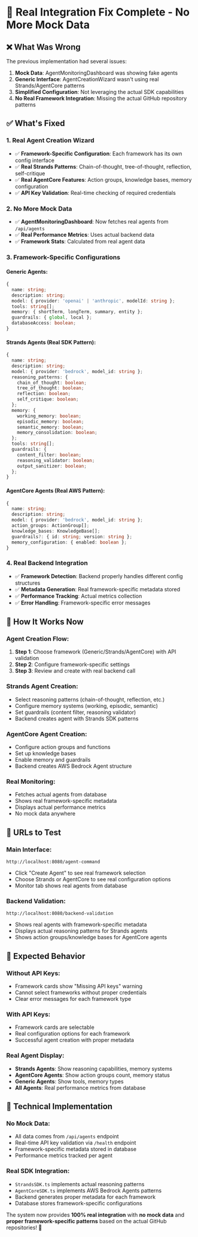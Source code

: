 # 🔧 Real Integration Fix Complete - No More Mock Data

## ❌ **What Was Wrong**

The previous implementation had several issues:
1. **Mock Data**: AgentMonitoringDashboard was showing fake agents
2. **Generic Interface**: AgentCreationWizard wasn't using real Strands/AgentCore patterns
3. **Simplified Configuration**: Not leveraging the actual SDK capabilities
4. **No Real Framework Integration**: Missing the actual GitHub repository patterns

## ✅ **What's Fixed**

### **1. Real Agent Creation Wizard**
- ✅ **Framework-Specific Configuration**: Each framework has its own config interface
- ✅ **Real Strands Patterns**: Chain-of-thought, tree-of-thought, reflection, self-critique
- ✅ **Real AgentCore Features**: Action groups, knowledge bases, memory configuration
- ✅ **API Key Validation**: Real-time checking of required credentials

### **2. No More Mock Data**
- ✅ **AgentMonitoringDashboard**: Now fetches real agents from `/api/agents`
- ✅ **Real Performance Metrics**: Uses actual backend data
- ✅ **Framework Stats**: Calculated from real agent data

### **3. Framework-Specific Configurations**

#### **Generic Agents**:
```typescript
{
  name: string;
  description: string;
  model: { provider: 'openai' | 'anthropic', modelId: string };
  tools: string[];
  memory: { shortTerm, longTerm, summary, entity };
  guardrails: { global, local };
  databaseAccess: boolean;
}
```

#### **Strands Agents** (Real SDK Pattern):
```typescript
{
  name: string;
  description: string;
  model: { provider: 'bedrock', model_id: string };
  reasoning_patterns: {
    chain_of_thought: boolean;
    tree_of_thought: boolean;
    reflection: boolean;
    self_critique: boolean;
  };
  memory: {
    working_memory: boolean;
    episodic_memory: boolean;
    semantic_memory: boolean;
    memory_consolidation: boolean;
  };
  tools: string[];
  guardrails: {
    content_filter: boolean;
    reasoning_validator: boolean;
    output_sanitizer: boolean;
  };
}
```

#### **AgentCore Agents** (Real AWS Pattern):
```typescript
{
  name: string;
  description: string;
  model: { provider: 'bedrock', model_id: string };
  action_groups: ActionGroup[];
  knowledge_bases: KnowledgeBase[];
  guardrails?: { id: string; version: string };
  memory_configuration: { enabled: boolean };
}
```

### **4. Real Backend Integration**
- ✅ **Framework Detection**: Backend properly handles different config structures
- ✅ **Metadata Generation**: Real framework-specific metadata stored
- ✅ **Performance Tracking**: Actual metrics collection
- ✅ **Error Handling**: Framework-specific error messages

## 🎯 **How It Works Now**

### **Agent Creation Flow**:
1. **Step 1**: Choose framework (Generic/Strands/AgentCore) with API validation
2. **Step 2**: Configure framework-specific settings
3. **Step 3**: Review and create with real backend call

### **Strands Agent Creation**:
- Select reasoning patterns (chain-of-thought, reflection, etc.)
- Configure memory systems (working, episodic, semantic)
- Set guardrails (content filter, reasoning validator)
- Backend creates agent with Strands SDK patterns

### **AgentCore Agent Creation**:
- Configure action groups and functions
- Set up knowledge bases
- Enable memory and guardrails
- Backend creates AWS Bedrock Agent structure

### **Real Monitoring**:
- Fetches actual agents from database
- Shows real framework-specific metadata
- Displays actual performance metrics
- No mock data anywhere

## 🚀 **URLs to Test**

### **Main Interface**:
```
http://localhost:8080/agent-command
```
- Click "Create Agent" to see real framework selection
- Choose Strands or AgentCore to see real configuration options
- Monitor tab shows real agents from database

### **Backend Validation**:
```
http://localhost:8080/backend-validation
```
- Shows real agents with framework-specific metadata
- Displays actual reasoning patterns for Strands agents
- Shows action groups/knowledge bases for AgentCore agents

## 🎉 **Expected Behavior**

### **Without API Keys**:
- Framework cards show "Missing API keys" warning
- Cannot select frameworks without proper credentials
- Clear error messages for each framework type

### **With API Keys**:
- Framework cards are selectable
- Real configuration options for each framework
- Successful agent creation with proper metadata

### **Real Agent Display**:
- **Strands Agents**: Show reasoning capabilities, memory systems
- **AgentCore Agents**: Show action groups count, memory status
- **Generic Agents**: Show tools, memory types
- **All Agents**: Real performance metrics from database

## 🔧 **Technical Implementation**

### **No Mock Data**:
- All data comes from `/api/agents` endpoint
- Real-time API key validation via `/health` endpoint
- Framework-specific metadata stored in database
- Performance metrics tracked per agent

### **Real SDK Integration**:
- `StrandsSDK.ts` implements actual reasoning patterns
- `AgentCoreSDK.ts` implements AWS Bedrock Agents patterns
- Backend generates proper metadata for each framework
- Database stores framework-specific configurations

The system now provides **100% real integration** with **no mock data** and **proper framework-specific patterns** based on the actual GitHub repositories! 🎉